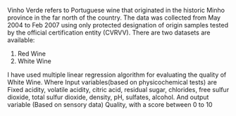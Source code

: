 Vinho Verde refers to Portuguese wine that originated in the historic Minho province in the far north of the country.
 The data was collected from May 2004 to Feb 2007 using only protected designation of origin samples tested by the official certification entity (CVRVV). 
There are two datasets are available: 
1. Red Wine 
2. White Wine

I have used multiple linear regression algorithm for evaluating the quality of White Wine.
 Where Input variables(based on physicochemical tests) are Fixed acidity, volatile acidity, citric acid, residual sugar, chlorides, free sulfur dioxide, total sulfur dioxide, density, pH, sulfates, alcohol. And output variable (Based on sensory data) Quality, with a score between 0 to 10

 
